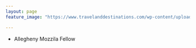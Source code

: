 ```yaml
---
layout: page
feature_image: "https://www.travelanddestinations.com/wp-content/uploads/2020/01/Skyline-view-of-Tbilisi.jpg"

---
```


- Allegheny Mozzila Fellow


